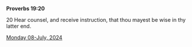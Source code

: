 **Proverbs 19:20**

20 Hear counsel, and receive instruction, that thou mayest be wise in thy latter end.

[Monday 08-July, 2024](https://getbible.life/kjv/Proverbs/19/20)
